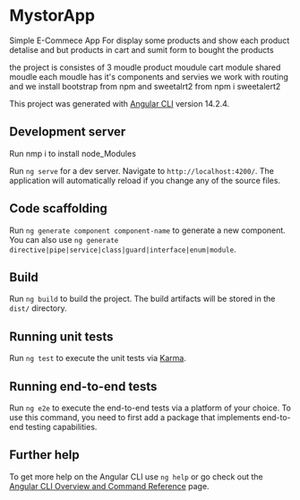 # MystorApp

Simple E-Commece App For display some products and show each product detalise and but products in cart and sumit form 
to bought the products 


the project is consistes of 3 moudle 
product moudule
cart module
shared moudle
each moudle has it's components and servies 
we work with routing
and we install bootstrap from npm 
and sweetalrt2 from npm i sweetalert2

This project was generated with [Angular CLI](https://github.com/angular/angular-cli) version 14.2.4.

## Development server
Run nmp i to install node_Modules

Run `ng serve` for a dev server. Navigate to `http://localhost:4200/`. The application will automatically reload if you change any of the source files.

## Code scaffolding

Run `ng generate component component-name` to generate a new component. You can also use `ng generate directive|pipe|service|class|guard|interface|enum|module`.

## Build

Run `ng build` to build the project. The build artifacts will be stored in the `dist/` directory.

## Running unit tests

Run `ng test` to execute the unit tests via [Karma](https://karma-runner.github.io).

## Running end-to-end tests

Run `ng e2e` to execute the end-to-end tests via a platform of your choice. To use this command, you need to first add a package that implements end-to-end testing capabilities.

## Further help

To get more help on the Angular CLI use `ng help` or go check out the [Angular CLI Overview and Command Reference](https://angular.io/cli) page.
